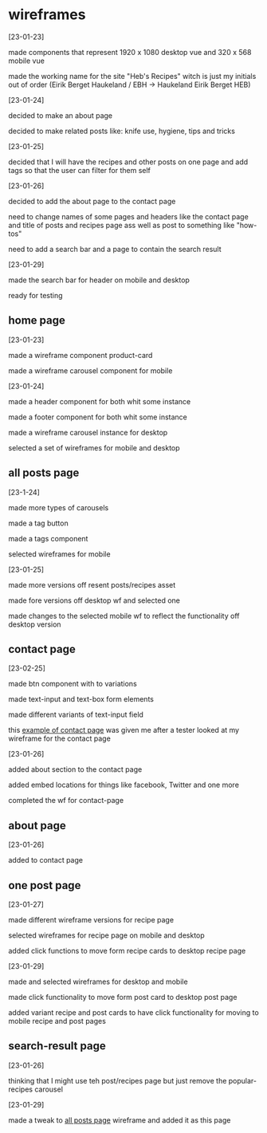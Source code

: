 # wireframes

[23-01-23]

made components that represent 1920 x 1080 desktop vue and 
320 x 568 mobile vue

made the working name for the site "Heb's Recipes" witch is 
just my initials out of order 
(Eirik Berget Haukeland / EBH -> Haukeland Eirik Berget HEB) 

[23-01-24]

decided to make an about page

decided to make related posts like: knife use, hygiene, 
tips and tricks

[23-01-25]

decided that I will have the recipes and other posts on one 
page and add tags so that the user can filter for them self 

[23-01-26]

decided to add the about page to the contact page

need to change names of some pages and headers like the 
contact page and title of posts and recipes page ass well 
as post to something like "how-tos"

need to add a search bar and a page to contain the search
result

[23-01-29]

made the search bar for header on mobile and desktop

ready for testing

## home page

[23-01-23]
  
made a wireframe component product-card 

made a wireframe carousel component for mobile

[23-01-24]

made a header component for both whit some instance 

made a footer component for both whit some instance

made a wireframe carousel instance for desktop

selected a set of wireframes for mobile and desktop

## all posts page

[23-1-24]

made more types of carousels

made a tag button

made a tags component

selected wireframes for mobile

[23-01-25]

made more versions off resent posts/recipes asset

made fore versions off desktop wf and selected one

made changes to the selected mobile wf to reflect the 
functionality off desktop version

## contact page

[23-02-25]

made btn component with to variations

made text-input and text-box form elements

made different variants of text-input field

this [example of contact page](https://www.forbrukerradet.no/kontakt-oss/)
was given me after a tester looked at my wireframe for the
contact page

[23-01-26]

added about section to the contact page

added embed locations for things like facebook, Twitter 
and one more

completed the wf for contact-page

## about page

[23-01-26]
 
added to contact page

## one post page

[23-01-27]

made different wireframe versions for recipe page

selected wireframes for recipe page on mobile and desktop

added click functions to move form recipe cards to desktop 
recipe page 

[23-01-29]

made and selected wireframes for desktop and mobile

made click functionality to move form post card to desktop
post page

added variant recipe and post cards to have click 
functionality for moving to mobile recipe and post pages

## search-result page

[23-01-26]

thinking that I might use teh post/recipes page but just 
remove the popular-recipes carousel

[23-01-29]

made a tweak to [all posts page](#all-posts-page) wireframe
and added it as this page